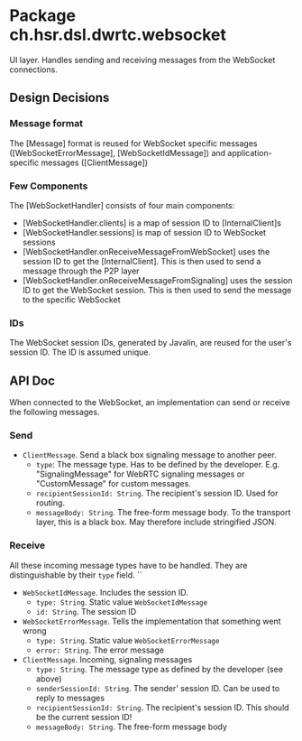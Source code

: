 # Package ch.hsr.dsl.dwrtc.websocket

UI layer. Handles sending and receiving messages from the WebSocket connections.

## Design Decisions

### Message format

The [Message] format is reused for WebSocket specific messages ([WebSocketErrorMessage], [WebSocketIdMessage]) and application-specific messages ([ClientMessage])

### Few Components

The [WebSocketHandler] consists of four main components:

* [WebSocketHandler.clients] is a map of session ID to [InternalClient]s
* [WebSocketHandler.sessions] is map of session ID to WebSocket sessions
* [WebSocketHandler.onReceiveMessageFromWebSocket] uses the session ID to get the [InternalClient]. This is then used to send a message through the P2P layer
* [WebSocketHandler.onReceiveMessageFromSignaling] uses the session ID to get the WebSocket session. This is then used to send the message to the specific WebSocket


### IDs

The WebSocket session IDs, generated by Javalin, are reused for the user's session ID. The ID is assumed unique. 

## API Doc

When connected to the WebSocket, an implementation can send or receive the following messages.

### Send

* `ClientMessage`. Send a black box signaling message to another peer.
  * `type`: The message type. Has to be defined by the developer. E.g. "SignalingMessage" for WebRTC signaling messages or "CustomMessage" for custom messages.
  * `recipientSessionId: String`. The recipient's session ID. Used for routing.
  * `messageBody: String`. The free-form message body. To the transport layer, this is a black box. May therefore include stringified JSON.
  
### Receive

All these incoming message types have to be handled. They are distinguishable by their `type` field.
``
* `WebSocketIdMessage`. Includes the session ID.
  * `type: String`. Static value `WebSocketIdMessage`
  * `id: String`. The session ID
* `WebSocketErrorMessage`. Tells the implementation that something went wrong
  * `type: String`. Static value `WebSocketErrorMessage`
  * `error: String`. The error message
* `ClientMessage`. Incoming, signaling messages
  * `type: String`. The message type as defined by the developer (see above)
  * `senderSessionId: String`. The sender' session ID. Can be used to reply to messages
  * `recipientSessionId: String`. The recipient's session ID. This should be the current session ID!
  * `messageBody: String`. The free-form message body
